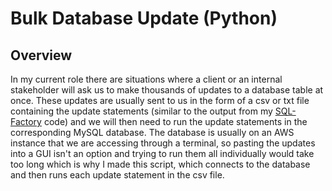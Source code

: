 # Bulk Database Update (Python)

## Overview
In my current role there are situations where a client or an internal stakeholder will ask us to make thousands of updates to a database table at once. These updates are usually sent to us in the form of a csv or txt file containing the update statements (similar to the output from my [SQL-Factory](https://github.com/isomericmagic/SQL-Factory) code) and we will then need to run the update statements in the corresponding MySQL database. The database is usually on an AWS instance that we are accessing through a terminal, so pasting the updates into a GUI isn't an option and trying to run them all individually would take too long which is why I made this script, which connects to the database and then runs each update statement in the csv file.